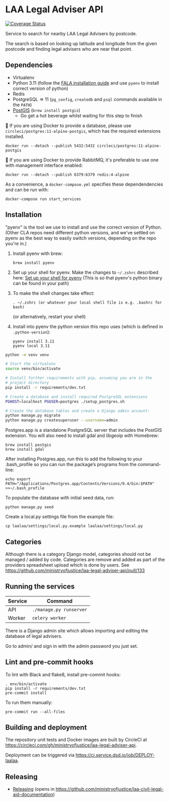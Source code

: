 # LAA Legal Adviser API


[![Coverage Status](https://coveralls.io/repos/github/ministryofjustice/laa-legal-adviser-api/badge.svg?branch=master)](https://coveralls.io/github/ministryofjustice/laa-legal-adviser-api?branch=master)

Service to search for nearby LAA Legal Advisers by postcode.

The search is based on looking up latitude and longitude from the given postcode and finding legal advisers who are
near that point.

## Dependencies

* Virtualenv
* Python 3.11 (follow the [FALA installation guide](https://github.com/ministryofjustice/fala/blob/main/docs/virtual-env.md) and use `pyenv` to install correct version of python)
* Redis
* PostgreSQL => 11 (`pg_config`, `createdb` and `psql` commands available in the `PATH`)
* [PostGIS](https://postgis.net/) (`brew install postgis`)
  * Go get a hot beverage whilst waiting for this step to finish

:memo: If you are using Docker to provide a database, please use `circleci/postgres:11-alpine-postgis`, which has the required extensions installed.

    docker run --detach --publish 5432:5432 circleci/postgres:11-alpine-postgis

:memo: If you are using Docker to provide RabbitMQ, it's preferable to use one with management interface enabled:

    docker run --detach --publish 6379:6379 redis:4-alpine

As a convenience, a `docker-compose.yml` specifies these dependendencies and can be run with:

    docker-compose run start_services

## Installation

"pyenv" is the tool we use to install and use the correct version of Python. (Other CLA repos need different python versions, and we've settled on pyenv as the best way to easily switch versions, depending on the repo you're in.)

1. Install pyenv with brew:

       brew install pyenv

2. Set up your shell for pyenv. Make the changes to `~/.zshrc` described here: [Set up your shell for pyenv](https://github.com/pyenv/pyenv#set-up-your-shell-environment-for-pyenv) (This is so that pyenv's python binary can be found in your path)

3. To make the shell changes take effect:

       . ~/.zshrc (or whatever your local shell file is e.g. .bashrc for bash)

   (or alternatively, restart your shell)

4. Install into pyenv the python version this repo uses (which is defined in `.python-version`):

       pyenv install 3.11
       pyenv local 3.11

```sh
python -m venv venv

# Start the virtualenv
source venv/bin/activate

# Install further requirements with pip, assuming you are in the
# project directory
pip install -r requirements/dev.txt

# Create a database and install required PostgreSQL extensions
PGHOST=localhost PGUSER=postgres ./setup_postgres.sh

# Create the database tables and create a Django admin account:
python manage.py migrate
python manage.py createsuperuser --username=admin
```

Postgres.app is a standalone PostgreSQL server that includes the PostGIS extension. You will also need to install gdal and libgeoip with Homebrew:
```
brew install postgis
brew install gdal
```
After installing Postgres.app, run this to add the following to your .bash_profile so you can run the package’s programs from the command-line: 
```
echo export PATH="/Applications/Postgres.app/Contents/Versions/9.4/bin:$PATH" >>~/.bash_profile
```

To populate the database with initial seed data, run:
```
python manage.py seed
```

Create a local.py settings file from the example file:

```
cp laalaa/settings/local.py.example laalaa/settings/local.py
```

## Categories
Although there is a category Django model, categories should not be managed / added by code.
Categories are remove and added as part of the providers spreadsheet upload which is done by
users. See https://github.com/ministryofjustice/laa-legal-adviser-api/pull/133

## Running the services

| Service | Command |
| --- | --- |
| API | `./manage.py runserver` |
| Worker | `celery worker` |

There is a Django admin site which allows importing and editing the database of legal advisers.

Go to admin/ and sign in with the admin password you just set.

## Lint and pre-commit hooks

To lint with Black and flake8, install pre-commit hooks:
```
. env/bin/activate
pip install -r requirements/dev.txt
pre-commit install
```

To run them manually:
```
pre-commit run --all-files
```

## Building and deployment

The repository unit tests and Docker images are built by CircleCI at https://circleci.com/gh/ministryofjustice/laa-legal-adviser-api.

Deployment can be triggered via https://ci.service.dsd.io/job/DEPLOY-laalaa.

## Releasing
* [Releasing](https://github.com/ministryofjustice/laa-civil-legal-aid-documentation/blob/master/releasing/kubernetes.md)
(opens in https://github.com/ministryofjustice/laa-civil-legal-aid-documentation)
